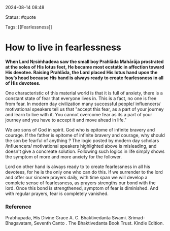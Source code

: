 2024-08-14 08:48

Status: #quote 

Tags: [[Fearlessness]]

# How to live in fearlessness

**When Lord Nṛsiṁhadeva saw the small boy Prahlāda Mahārāja prostrated at the soles of His lotus feet, He became most ecstatic in affection toward His devotee. Raising Prahlāda, the Lord placed His lotus hand upon the boy’s head because His hand is always ready to create fearlessness in all of His devotees.**

One characteristic of this material world is that it is full of anxiety, there is a constant state of fear that everyone lives in. This is a fact, no one is free from fear. In modern day civilization many successful people/ influencers/ motivational speakers tell us that "accept this fear, as a part of your journey and learn to live with it. You cannot overcome fear as its a part of your journey and you have to accept it and move ahead in life."  

We are sons of God in spirit. God who is epitome of infinite bravery and courage. If the father is  epitome of infinite bravery and courage, why should the son be fearful of anything ? The logic posted by modern day scholars /influencers/ motivational speakers highlighted above is misleading, and doesn't give a concreate solution. Following such logics in life simply shows the symptom of more and more anxiety for the follower. 

Lord on other hand is always ready to to create fearlessness in all his devotees, for he is the only one who can do this. If we surrender to the lord and offer our sincere prayers daily, with time span we will develop a complete sense of fearlessness, as prayers strengths our bond with the lord. Once this bond is strengthened, symptom of fear is diminished. And with regular prayers, fear is completely vanished. 

### Reference

Prabhupada, His Divine Grace A. C. Bhaktivedanta Swami. Srimad-Bhagavatam, Seventh Canto . The Bhaktivedanta Book Trust. Kindle Edition. 